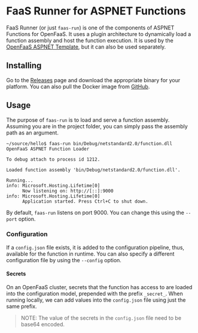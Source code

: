# FaaS Runner for ASPNET Functions

FaaS Runner (or just `faas-run`) is one of the components of ASPNET Functions for OpenFaaS. It uses a plugin architecture to dynamically load a function assembly and host the function execution. It is used by the [OpenFaaS ASPNET Template](https://github.com/goncalo-oliveira/faas-aspnet-template), but it can also be used separately.

## Installing

Go to the [Releases](https://github.com/goncalo-oliveira/faas-run/releases) page and download the appropriate binary for your platform. You can also pull the Docker image from [GitHub](https://github.com/goncalo-oliveira/faas-run/packages/511219).

## Usage

The purpose of `faas-run` is to load and serve a function assembly. Assuming you are in the project folder, you can simply pass the assembly path as an argument.

```shell
~/source/hello$ faas-run bin/Debug/netstandard2.0/function.dll
OpenFaaS ASPNET Function Loader

To debug attach to process id 1212.

Loaded function assembly 'bin/Debug/netstandard2.0/function.dll'.

Running...
info: Microsoft.Hosting.Lifetime[0]
      Now listening on: http://[::]:9000
info: Microsoft.Hosting.Lifetime[0]
      Application started. Press Ctrl+C to shut down.
```

By default, `faas-run` listens on port 9000. You can change this using the `--port` option.

### Configuration

If a `config.json` file exists, it is added to the configuration pipeline, thus, available for the function in runtime. You can also specify a different configuration file by using the `--config` option.

#### Secrets

On an OpenFaaS cluster, secrets that the function has access to are loaded into the configuration model, prepended with the prefix `_secret_`. When running locally, we can add values into the `config.json` file using just the same prefix.

> NOTE: The value of the secrets in the `config.json` file need to be base64 encoded.
